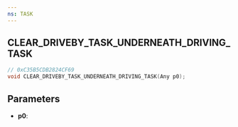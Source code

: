 ```yaml
---
ns: TASK
---
```

## CLEAR_DRIVEBY_TASK_UNDERNEATH_DRIVING_TASK

```c
// 0xC35B5CDB2824CF69
void CLEAR_DRIVEBY_TASK_UNDERNEATH_DRIVING_TASK(Any p0);
```

## Parameters
* **p0**:

